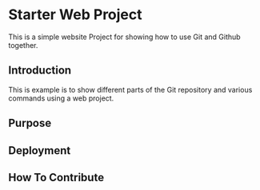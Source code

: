 # Starter Web Project

This is a simple website Project for showing how to use Git and Github together.

## Introduction

This is example is to show different parts of the Git repository and various commands using a web project.

## Purpose

## Deployment

## How To Contribute